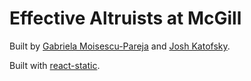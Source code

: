 # Effective Altruists at McGill

Built by [Gabriela Moisescu-Pareja](https://github.com/gabrielamp) and [Josh Katofsky](https://github.com/jkatofsky).

Built with [react-static](https://github.com/react-static/react-static).